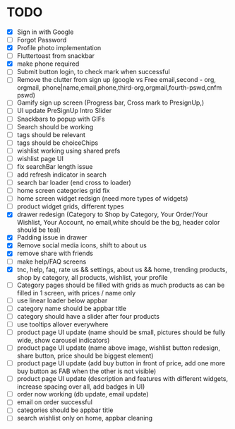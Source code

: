 # TODO
- [x] Sign in with Google
- [ ] Forgot Password
- [x] Profile photo implementation
- [ ] Fluttertoast from snackbar
- [x] make phone required
- [ ] Submit button login, to check mark when successful
- [ ] Remove the clutter from sign up (google vs Free email,second - org, orgmail, phone|name,email,phone,third-org,orgmail,fourth-pswd,cnfm pswd)
- [ ] Gamify sign up screen (Progress bar, Cross mark to PresignUp,)
- [ ] UI update PreSignUp Intro Slider
- [ ] Snackbars to popup with GIFs
- [ ] Search should be working
- [ ] tags should be relevant
- [ ] tags should be choiceChips
- [ ] wishlist working using shared prefs
- [ ] wishlist page UI
- [ ] fix searchBar length issue
- [ ] add refresh indicator in search
- [ ] search bar loader (end cross to loader)
- [ ] home screen categories grid fix
- [ ] home screen widget redsign (need more types of widgets)
- [ ] product widget grids, different types
- [x] drawer redesign (Category to Shop by Category, Your Order/Your Wishlist, Your Account, no email,white should be the bg, header color should be teal)
- [x] Padding issue in drawer
- [x] Remove social media icons, shift to about us
- [x] remove share with friends
- [ ] make help/FAQ screens
- [x] tnc, help, faq, rate us && settings, about us && home, trending products, shop by category, all products, wishlist, your profile
- [ ] Category pages should be filled with grids as much products as can be filled in 1 screen, with prices / name only
- [ ] use linear loader below appbar
- [ ] category name should be appbar title
- [ ] category should have a slider after four products
- [ ] use tooltips allover everywhere
- [ ] product page UI update (name should be small, pictures should be fully wide, show carousel indicators)
- [ ] product page UI update (name above image, wishlist button redesign, share button, price should be biggest element)
- [ ] product page UI update (add buy button in front of price, add one more buy button as FAB when the other is not visible)
- [ ] product page UI update (description and features with different widgets, increase spacing over all, add badges in UI)
- [ ] order now working (db update, email update)
- [ ] email on order successful
- [ ] categories should be appbar title
- [ ] search wishlist only on home, appbar cleaning